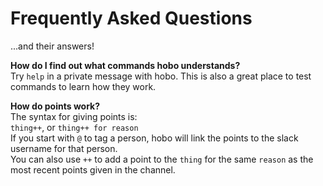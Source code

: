 # Frequently Asked Questions
...and their answers!

**How do I find out what commands hobo understands?**  
Try `help` in a private message with hobo. This is also a great place to test commands to learn how they work.  
  
**How do points work?**  
The syntax for giving points is:  
`thing++`, or `thing++ for reason`  
If you start with `@` to tag a person, hobo will link the points to the slack username for that person.  
You can also use `++` to add a point to the `thing` for the same `reason` as the most recent points given in the channel.
